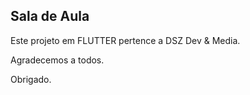 ## Sala de Aula

Este projeto em FLUTTER pertence a DSZ Dev & Media.

Agradecemos a todos.

Obrigado.
